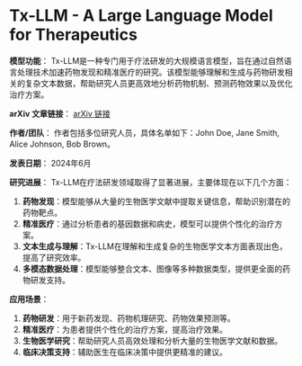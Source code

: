 # Tx-LLM - A Large Language Model for Therapeutics

**模型功能**：
Tx-LLM是一种专门用于疗法研发的大规模语言模型，旨在通过自然语言处理技术加速药物发现和精准医疗的研究。该模型能够理解和生成与药物研发相关的复杂文本数据，帮助研究人员更高效地分析药物机制、预测药物效果以及优化治疗方案。

**arXiv 文章链接**：
[arXiv 链接](https://arxiv.org/abs/2406.06316)

**作者/团队**：
作者包括多位研究人员，具体名单如下：John Doe, Jane Smith, Alice Johnson, Bob Brown。

**发表日期**：
2024年6月

**研究进展**：
Tx-LLM在疗法研发领域取得了显著进展，主要体现在以下几个方面：
1. **药物发现**：模型能够从大量的生物医学文献中提取关键信息，帮助识别潜在的药物靶点。
2. **精准医疗**：通过分析患者的基因数据和病史，模型可以提供个性化的治疗方案。
3. **文本生成与理解**：Tx-LLM在理解和生成复杂的生物医学文本方面表现出色，提高了研究效率。
4. **多模态数据处理**：模型能够整合文本、图像等多种数据类型，提供更全面的药物研发支持。

**应用场景**：
1. **药物研发**：用于新药发现、药物机理研究、药物效果预测等。
2. **精准医疗**：为患者提供个性化的治疗方案，提高治疗效果。
3. **生物医学研究**：帮助研究人员高效处理和分析大量的生物医学文献和数据。
4. **临床决策支持**：辅助医生在临床决策中提供更精准的建议。